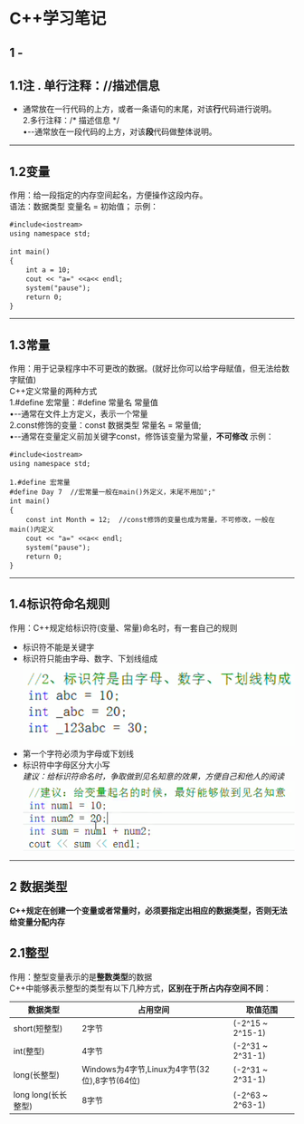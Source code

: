 # C++学习笔记
## 1 - 
## 1.1注 . 单行注释：//描述信息<br>
 - 通常放在一行代码的上方，或者一条语句的末尾，对该**行**代码进行说明。<br>
2.多行注释：/* 描述信息 */<br>
•--通常放在一段代码的上方，对该**段**代码做整体说明。<br>
***
## 1.2变量
作用：给一段指定的内存空间起名，方便操作这段内存。<br>
语法：数据类型  变量名 = 初始值；
示例：
```
#include<iostream>
using namespace std;

int main()
{
	int a = 10;
	cout << "a=" <<a<< endl;
	system("pause");
	return 0;
}
```
***
## 1.3常量
作用：用于记录程序中不可更改的数据。(就好比你可以给字母赋值，但无法给数字赋值)<br>
C++定义常量的两种方式<br>
1.#define 宏常量：#define  常量名  常量值<br>
•--通常在文件上方定义，表示一个常量<br>
2.const修饰的变量：const  数据类型  常量名 = 常量值;<br>
•--通常在变量定义前加关键字const，修饰该变量为常量，**不可修改**
示例：
```
#include<iostream>
using namespace std;

1.#define 宏常量
#define Day 7  //宏常量一般在main()外定义，末尾不用加";"
int main()
{
    const int Month = 12;  //const修饰的变量也成为常量，不可修改，一般在main()内定义
	cout << "a=" <<a<< endl;
	system("pause");
	return 0;
}
```
***
## 1.4标识符命名规则
作用：C++规定给标识符(变量、常量)命名时，有一套自己的规则<br>
 - 标识符不能是关键字<br>
 - 标识符只能由字母、数字、下划线组成![](image\c++01.png)<br>
 - 第一个字符必须为字母或下划线<br>
 - 标识符中字母区分大小写<br>
*建议：给标识符命名时，争取做到见名知意的效果，方便自己和他人的阅读*
![](image\c++02.png)
***
## 2 数据类型
**C++规定在创建一个变量或者常量时，必须要指定出相应的数据类型，否则无法给变量分配内存**
## 2.1整型
作用：整型变量表示的是**整数类型**的数据<br>
C++中能够表示整型的类型有以下几种方式，**区别在于所占内存空间不同**：<br>

|数据类型|占用空间|取值范围|
|------|------|------|
|short(短整型)|2字节|(-2^15 ~ 2^15-1)|
|int(整型)|4字节|(-2^31 ~ 2^31-1)|
|long(长整型)|Windows为4字节,Linux为4字节(32位),8字节(64位)|(-2^31 ~ 2^31-1)|
|long long(长长整型)|8字节|(-2^63 ~ 2^63-1)|
